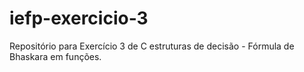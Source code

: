 # iefp-exercicio-3
Repositório para Exercício 3 de C estruturas de decisão - Fórmula de Bhaskara em funções.
